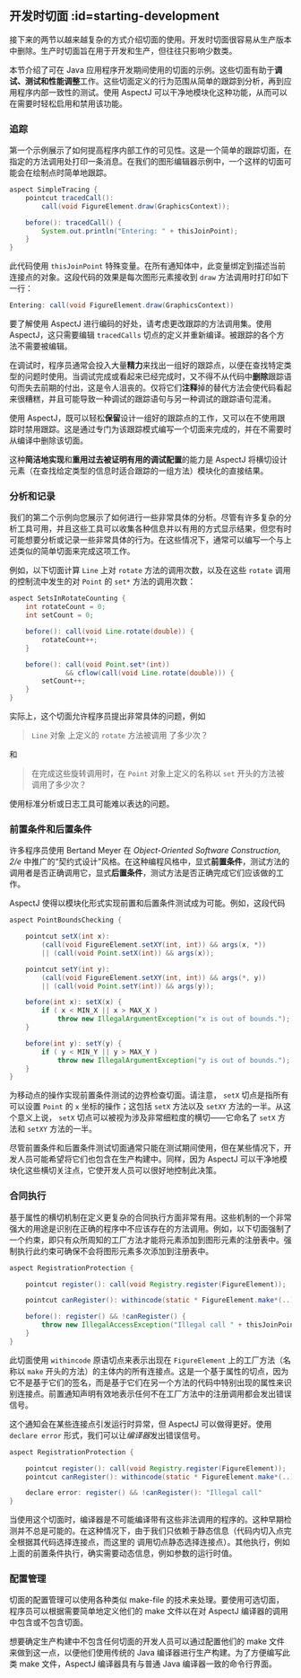 ## 开发时切面 :id=starting-development

接下来的两节以越来越复杂的方式介绍切面的使用。开发时切面很容易从生产版本中删除。生产时切面旨在用于开发和生产，但往往只影响少数类。

本节介绍了可在 Java 应用程序开发期间使用的切面的示例。这些切面有助于**调试、测试和性能调整**工作。这些切面定义的行为范围从简单的跟踪到分析，再到应用程序内部一致性的测试。使用 AspectJ 可以干净地模块化这种功能，从而可以在需要时轻松启用和禁用该功能。

### 追踪

第一个示例展示了如何提高程序内部工作的可见性。这是一个简单的跟踪切面，在指定的方法调用处打印一条消息。在我们的图形编辑器示例中，一个这样的切面可能会在绘制点时简单地跟踪。

```java
aspect SimpleTracing {
    pointcut tracedCall():
        call(void FigureElement.draw(GraphicsContext));

    before(): tracedCall() {
        System.out.println("Entering: " + thisJoinPoint);
    }
}
```

此代码使用 `thisJoinPoint` 特殊变量。在所有通知体中，此变量绑定到描述当前连接点的对象。这段代码的效果是每次图形元素接收到 `draw` 方法调用时打印如下一行：

```java
Entering: call(void FigureElement.draw(GraphicsContext))
```

要了解使用 AspectJ 进行编码的好处，请考虑更改跟踪的方法调用集。使用 AspectJ，这只需要编辑 `tracedCalls` 切点的定义并重新编译。被跟踪的各个方法不需要被编辑。

在调试时，程序员通常会投入大量**精力**来找出一组好的跟踪点，以便在查找特定类型的问题时使用。当调试完成或看起来已经完成时，又不得不从代码中**删除**跟踪语句而失去前期的付出，这是令人沮丧的。仅将它们**注释**掉的替代方法会使代码看起来很糟糕，并且可能导致一种调试的跟踪语句与另一种调试的跟踪语句混淆。

使用 AspectJ，既可以轻松**保留**设计一组好的跟踪点的工作，又可以在不使用跟踪时禁用跟踪。这是通过专门为该跟踪模式编写一个切面来完成的，并在不需要时从编译中删除该切面。

这种**简洁地实现**和**重用过去被证明有用的调试配置**的能力是 AspectJ 将横切设计元素（在查找给定类型的信息时适合跟踪的一组方法）模块化的直接结果。

### 分析和记录

我们的第二个示例向您展示了如何进行一些非常具体的分析。尽管有许多复杂的分析工具可用，并且这些工具可以收集各种信息并以有用的方式显示结果，但您有时可能想要分析或记录一些非常具体的行为。在这些情况下，通常可以编写一个与上述类似的简单切面来完成这项工作。

例如，以下切面计算 `Line` 上对 `rotate` 方法的调用次数，以及在这些 `rotate` 调用的控制流中发生的对 `Point` 的 `set*` 方法的调用次数：

```java
aspect SetsInRotateCounting {
    int rotateCount = 0;
    int setCount = 0;

    before(): call(void Line.rotate(double)) {
        rotateCount++;
    }

    before(): call(void Point.set*(int))
              && cflow(call(void Line.rotate(double))) {
        setCount++;
    }
}
```

实际上，这个切面允许程序员提出非常具体的问题，例如

> `Line` 对象 上定义的 `rotate` 方法被调用 了多少次？

和

> 在完成这些旋转调用时，在 `Point` 对象上定义的名称以 `set` 开头的方法被调用了多少次？

使用标准分析或日志工具可能难以表达的问题。

### 前置条件和后置条件

许多程序员使用 Bertand Meyer 在 *Object-Oriented Software Construction, 2/e* 中推广的“契约式设计”风格。在这种编程风格中，显式**前置条件**，测试方法的调用者是否正确调用它，显式**后置条件**，测试方法是否正确完成它们应该做的工作。

AspectJ 使得以模块化形式实现前置和后置条件测试成为可能。例如，这段代码

```java
aspect PointBoundsChecking {

    pointcut setX(int x):
        (call(void FigureElement.setXY(int, int)) && args(x, *))
        || (call(void Point.setX(int)) && args(x));

    pointcut setY(int y):
        (call(void FigureElement.setXY(int, int)) && args(*, y))
        || (call(void Point.setY(int)) && args(y));

    before(int x): setX(x) {
        if ( x < MIN_X || x > MAX_X )
            throw new IllegalArgumentException("x is out of bounds.");
    }

    before(int y): setY(y) {
        if ( y < MIN_Y || y > MAX_Y )
            throw new IllegalArgumentException("y is out of bounds.");
    }
}
```

为移动点的操作实现前置条件测试的边界检查切面。请注意， `setX` 切点是指所有可以设置 `Point` 的 `x` 坐标的操作；这包括 `setX` 方法以及 `setXY` 方法的一半。从这个意义上说， `setX` 切点可以被视为涉及非常细粒度的横切——它命名了 `setX` 方法和 `setXY` 方法的一半。

尽管前置条件和后置条件测试切面通常只能在测试期间使用，但在某些情况下，开发人员可能希望将它们也包含在生产构建中。同样，因为 AspectJ 可以干净地模块化这些横切关注点，它使开发人员可以很好地控制此决策。

### 合同执行

基于属性的横切机制在定义更复杂的合同执行方面非常有用。这些机制的一个非常强大的用途是识别在正确的程序中不应该存在的方法调用。例如，以下切面强制了一个约束，即只有众所周知的工厂方法才能将元素添加到图形元素的注册表中。强制执行此约束可确保不会将图形元素多次添加到注册表中。

```java
aspect RegistrationProtection {

    pointcut register(): call(void Registry.register(FigureElement));

    pointcut canRegister(): withincode(static * FigureElement.make*(..));

    before(): register() && !canRegister() {
        throw new IllegalAccessException("Illegal call " + thisJoinPoint);
    }
}
```

此切面使用 `withincode` 原语切点来表示出现在 `FigureElement` 上的工厂方法（名称以 `make` 开头的方法）的主体内的所有连接点。这是一个基于属性的切点，因为它不是基于它们的签名，而是基于它们在另一个方法的代码中特别出现的属性来识别连接点。前置通知声明有效地表示任何不在工厂方法中的注册调用都会发出错误信号。

这个通知会在某些连接点引发运行时异常，但 AspectJ 可以做得更好。使用 `declare error` 形式，我们可以让*编译器*发出错误信号。

```java
aspect RegistrationProtection {

    pointcut register(): call(void Registry.register(FigureElement));
    pointcut canRegister(): withincode(static * FigureElement.make*(..));

    declare error: register() && !canRegister(): "Illegal call"
}
```

当使用这个切面时，编译器是不可能编译带有这些非法调用的程序的。这种早期检测并不总是可能的。在这种情况下，由于我们只依赖于静态信息（代码内切入点完全根据其代码选择连接点，而这里的 调用切点静态选择连接点）。其他执行，例如上面的前置条件执行，确实需要动态信息，例如参数的运行时值。

### 配置管理

切面的配置管理可以使用各种类似 make-file 的技术来处理。要使用可选切面，程序员可以根据需要简单地定义他们的 make 文件以在对 AspectJ 编译器的调用中包含或不包含切面。

想要确定生产构建中不包含任何切面的开发人员可以通过配置他们的 make 文件来做到这一点，以便他们使用传统的 Java 编译器进行生产构建。为了方便编写此类 make 文件，AspectJ 编译器具有与普通 Java 编译器一致的命令行界面。
